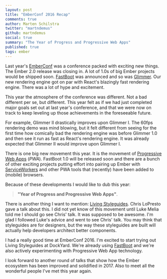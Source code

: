```yaml
---
layout: post
title: "EmberConf 2016 Recap"
comments: true
author: Marten Schilstra
twitter: "martndemus"
github: martndemus
social: true
summary: "The Year of Progress and Progressive Web Apps"
published: true
tags: ember
---
```


Last year's [EmberConf][emberconf] was a conference packed with exciting new things.
The Ember 2.0 release was closing in. A lot of 1.0s of big Ember projects would
be shipped soon. [FastBoot][fastboot] was announced and so was [Glimmer][glimmer].
Our new rendering engine got on par with React's blazingly fast
rendering engine. There was a lot of hype and excitement.

This year the atmosphere of the conference was different. Not a bad different
per se, but different. This year felt as if we had just completed major goals 
set out at last year's conference, and that we were now on track to keep leveling 
up those achievements in the foreseeable future.

For example, Glimmer II drastically improves upon Glimmer I. The 60fps
rendering demo was mind blowing, but it felt different from seeing for the
first time how comically bad the rendering engine was before Glimmer 1.0 and then 
see it run as fast as React's rendering engine. It was already expected
that Glimmer II would improve upon Glimmer I.

There is one big new movement this year. It is the movement of
[Progressive Web Apps][pwa] (_PWA_). FastBoot 1.0 will be released soon and 
there are a bunch of other exciting projects putting effort into pairing up
Ember with [ServiceWorkers][sw] and other PWA tools that (recently) have been added
to (mobile) browsers.

Because of these developments I would like to dub this year:
> __"Year of Progress and Progressive Web Apps"__.

There is another thing I want to mention: [Living Styleguides][styleguides].
Chris LoPresto gave a talk about this. I did not yet know of this movement
until Luke Melia told me I should go see Chris' talk. It was supposed to be
awesome. I'm glad I followed Luke's advice and went to see Chris' talk.
You may think that styleguides are for designers, but the way these styleguides
are built will actually help developers architect better components.

I had a really good time at EmberConf 2016. I'm excited to start trying out Living
Styleguides at DockYard. We're already using [FastBoot][fastboot-post] and we're 
also actively experimenting with Progressive Web App technology.

I look forward to another round of talks that show how the Ember ecosystem has been 
improved and solidified in 2017. Also to meet all the wonderful people I've met this
year again.

[emberconf]: http://emberconf.com
[fastboot]: http://www.ember-fastboot.com
[glimmer]: https://github.com/tildeio/glimmer
[pwa]: https://developers.google.com/web/progressive-web-apps?hl=en
[styleguides]: http://chrislopresto.com/presentations/living-style-guide-driven-development?c=false&h=0&ph=900&pw=1600&v=0
[fastboot-post]: https://dockyard.com/blog/2016/03/29/served-with-fastboot-again
[sw]: http://www.html5rocks.com/en/tutorials/service-worker/introduction/
